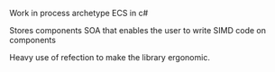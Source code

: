 Work in process archetype ECS in c#


Stores components SOA that enables the user to write SIMD code on components

Heavy use of refection to make the library ergonomic.
